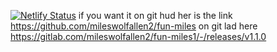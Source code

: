 [![Netlify Status](https://api.netlify.com/api/v1/badges/3ebf60dc-6748-4888-965d-11b5049a2c29/deploy-status)](https://app.netlify.com/sites/fun-miles1/deploys)
if you want it on git hud her is the link https://github.com/mileswolfallen2/fun-miles on git lad here https://gitlab.com/mileswolfallen2/fun-miles1/-/releases/v1.1.0
